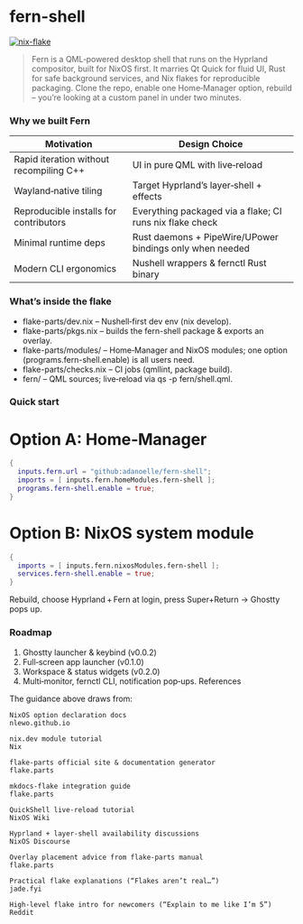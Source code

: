 # fern-shell

[![nix-flake](https://github.com/adanoelle/fern-shell/actions/workflows/ci.yml/badge.svg)](https://github.com/adanoelle/fern-shell/actions/workflows/ci.yml)


> Fern is a QML‑powered desktop shell that runs on the Hyprland compositor, built for NixOS first.
> It marries Qt Quick for fluid UI, Rust for safe background services, and Nix flakes for reproducible packaging.
> Clone the repo, enable one Home‑Manager option, rebuild – you’re looking at a custom panel in under two minutes.

### Why we built Fern

Motivation | Design Choice
---        | ---
Rapid iteration without recompiling C++ |	UI in pure QML with live‑reload
Wayland‑native tiling | Target Hyprland’s layer‑shell + effects
Reproducible installs for contributors | Everything packaged via a flake; CI runs nix flake check
Minimal runtime deps | Rust daemons + PipeWire/UPower bindings only when needed
Modern CLI ergonomics | Nushell wrappers & fernctl Rust binary

### What’s inside the flake

* flake-parts/dev.nix – Nushell‑first dev env (nix develop).
* flake-parts/pkgs.nix – builds the fern-shell package & exports an overlay.
* flake-parts/modules/ – Home‑Manager and NixOS modules; one option (programs.fern-shell.enable) is all users need.
* flake-parts/checks.nix – CI jobs (qmllint, package build).
* fern/ – QML sources; live‑reload via qs -p fern/shell.qml.

### Quick start

# Option A: Home‑Manager
```nix
{
  inputs.fern.url = "github:adanoelle/fern-shell";
  imports = [ inputs.fern.homeModules.fern-shell ];
  programs.fern-shell.enable = true;
}
```

# Option B: NixOS system module

```nix
{
  imports = [ inputs.fern.nixosModules.fern-shell ];
  services.fern-shell.enable = true;
}
```

Rebuild, choose Hyprland + Fern at login, press Super+Return → Ghostty pops up.

### Roadmap

1. Ghostty launcher & keybind (v0.0.2)
2. Full‑screen app launcher (v0.1.0)
3. Workspace & status widgets (v0.2.0)
4. Multi‑monitor, fernctl CLI, notification pop‑ups.
References

The guidance above draws from:

    NixOS option declaration docs 
    nlewo.github.io

    nix.dev module tutorial 
    Nix

    flake‑parts official site & documentation generator 
    flake.parts

    mkdocs‑flake integration guide 
    flake.parts

    QuickShell live‑reload tutorial 
    NixOS Wiki

    Hyprland + layer‑shell availability discussions 
    NixOS Discourse

    Overlay placement advice from flake‑parts manual 
    flake.parts

    Practical flake explanations (“Flakes aren’t real…”) 
    jade.fyi

    High‑level flake intro for newcomers (“Explain to me like I’m 5”) 
    Reddit
